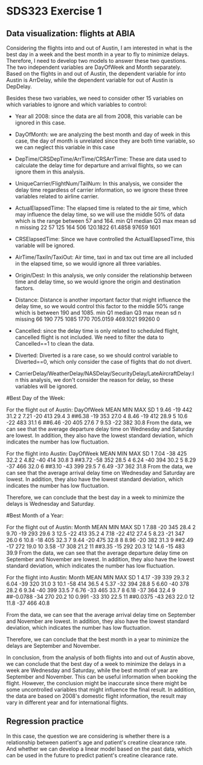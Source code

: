 # SDS323 Exercise 1


## Data visualization: flights at ABIA

Considering the flights into and out of Austin, I am interested in what is the best day in a week and the best month in a year to fly to minimize delays. Therefore, I need to develop two models to answer these two questions. The two independent variables are DayOfWeek and Month separately. Based on the flights in and out of Austin, the dependent variable for into Austin is ArrDelay, while the dependent variable for out of Austin is DepDelay.

Besides these two variables, we need to consider other 15 variables on which variables to ignore and which variables to control:

 - Year all 2008: since the data are all from 2008, this variable can be ignored in this case.
 
 - DayOfMonth: we are analyzing the best month and day of week in this case, the day of month is unrelated since they are both time variable, so we can neglect this variable in this case
 
 - DepTime/CRSDepTime/ArrTime/CRSArrTime: These are data used to calculate the delay time for departure and arrival flights, so we can ignore them in this analysis.
 
 - UniqueCarrier/FlightNum/TailNum: In this analysis, we consider the delay time regardless of carrier information, so we ignore these three variables related to airline carrier.
 
 - ActualElapsedTime: The elapsed time is related to the air time, which may influence the delay time, so we will use the middle 50% of data which is the range between 57 and 164.
    min Q1 median  Q3 max   mean      sd     n     missing
     22 57    125 164 506 120.1822 61.4858 97659    1601
 
 - CRSElapsedTime: Since we have controlled the ActualElapsedTime, this variable will be ignored.
 
 - AirTime/TaxiIn/TaxiOut: Air time, taxi in and tax out time are all included in the elapsed time, so we would ignore all three variables.
 
 - Origin/Dest: In this analysis, we only consider the relationship between time and delay time, so we would ignore the origin and destination factors.
 
 - Distance: Distance is another important factor that might influence the delay time, so we would control this factor to the middle 50% range which is between 190 and 1085.
    min  Q1 median   Q3  max     mean     sd      n     missing
     66  190  775   1085 1770 705.0159 469.1021 99260       0
 
 - Cancelled: since the delay time is only related to scheduled flight, cancelled flight is not included. We need to filter the data to Cancelled==1 to clean the data.
 
 - Diverted: Diverted is a rare case, so we should control variable to Diverted==0, which only consider the case of flights that do not divert.
 
 - CarrierDelay/WeatherDelay/NASDelay/SecurityDelay/LateAircraftDelay:In this analysis, we don't consider the reason for delay, so these variables will be ignored.

#Best Day of the Week:

For the flight out of Austin:
 DayOfWeek       MEAN   MIN   MAX   SD
 1               9.46   -19   442  31.2
 2               7.21   -20   413  29.4
 3             ##6.38   -19   353  27.0
 4               8.46   -19   412  28.9
 5               10.6    -22   483  31.1
 6             ##6.46   -20   405  27.6
 7               9.53   -22   382  30.8
From the data, we can see that the average departure delay time on Wednesday and Saturday are lowest. In addition, they also have the lowest standard deviation, which indicates the number has low fluctuation.

For the flight into Austin:
 DayOfWeek MEAN   MIN   MAX   SD
 1         7.04   -38   425  32.2
 2         4.82   -40   414  30.8
 3       ##3.72   -58   352  28.5
 4         6.24   -40   394  30.2
 5         8.29   -37   466  32.0
 6       ##3.10   -43   399  29.5
 7         6.49   -37   362  31.8
From the data, we can see that the average arrival delay time on Wednesday and Saturday are lowest. In addition, they also have the lowest standard deviation, which indicates the number has low fluctuation.

Therefore, we can conclude that the best day in a week to minimize the delays is Wednesday and Saturday.

#Best Month of a Year:

For the flight out of Austin:
  Month  MEAN   MIN   MAX   SD
   1     7.88   -20   345  28.4
   2     9.70   -19   293  29.6
   3     12.5   -22   413  35.2
   4     7.18   -22   412  27.4
   5     8.23   -21   347  26.0
   6     10.8   -18   405  32.3
   7     9.44   -20   475  32.8
   8     8.96   -20   382  31.3
   9   ##2.49   -17   272  19.0
  10     3.58   -17   308  21.2
  11   ##3.35   -15   292  20.3
  12     14.6   -15   483  39.9
From the data, we can see that the average departure delay time on September and November are lowest. In addition, they also have the lowest standard deviation, which indicates the number has low fluctuation.

For the flight into Austin:
 Month MEAN      MIN   MAX   SD
  1     4.17     -39   339  29.3
  2     6.04     -39   320  31.0
  3     10.1     -58   414  36.5
  4     5.37     -32   394  28.8
  5     6.60     -40   378  28.2
  6     9.34     -40   399  33.5
  7     6.76     -33   465  33.7
  8     6.18     -37   364  32.4
  9  ##-0.0788   -34   270  20.2
 10    0.991     -33   310  22.5
 11  ##0.0375    -43   263  22.0
 12    11.8      -37   466  40.8

From the data, we can see that the average arrival delay time on September and November are lowest. In addition, they also have the lowest standard deviation, which indicates the number has low fluctuation.

Therefore, we can conclude that the best month in a year to minimize the delays are September and November.

In conclusion, from the analysis of both flights into and out of Austin above, we can conclude that the best day of a week to minimize the delays in a week are Wednesday and Saturday, while the best month of year are September and November. This can be useful information when booking the flight. However, the conclusion might be inaccurate since there might be some uncontrolled variables that might influence the final result. In addition, the data are based on 2008's domestic flight information, the result may vary in different year and for international flights.


## Regression practice

In this case, the question we are considering is whether there is a relationship between patient's age and patient's creatine clearance rate. And whether we can develop a linear model based on the past data, which can be used in the future to predict patient's creatine clearance rate.

